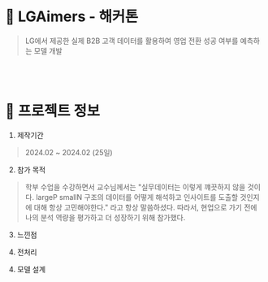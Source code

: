 # 💪 LGAimers - 해커톤
> LG에서 제공한 실제 B2B 고객 데이터를 활용하여 영업 전환 성공 여부를 예측하는 모델 개발

</br>
</br>

# 📖 프로젝트 정보 
1. 제작기간
> 2024.02 ~ 2024.02 (25일)

2. 참가 목적
> 학부 수업을 수강하면서 교수님께서는 "실무데이터는 이렇게 꺠끗하지 않을 것이다. largeP smallN 구조의 데이터를 어떻게 해석하고 인사이트를 도출할 것인지에 대해 항상 고민해야한다." 라고 항상 말씀하셨다. 따라서, 현업으로 가기 전에 나의 분석 역량을 평가하고 더 성장하기 위해 참가했다.

3. 느낀점


3. 전처리
>  

4. 모델 설계


